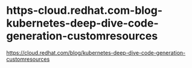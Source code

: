 # https-cloud.redhat.com-blog-kubernetes-deep-dive-code-generation-customresources
https://cloud.redhat.com/blog/kubernetes-deep-dive-code-generation-customresources
